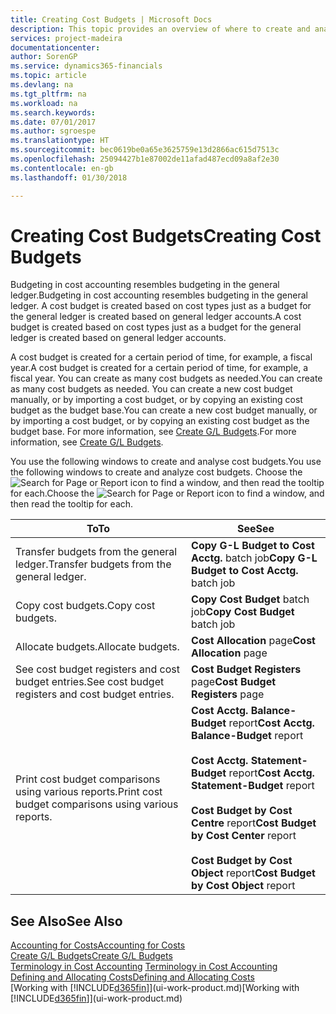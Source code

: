 ```yaml
---
title: Creating Cost Budgets | Microsoft Docs
description: This topic provides an overview of where to create and analyse cost budgets.
services: project-madeira
documentationcenter: 
author: SorenGP
ms.service: dynamics365-financials
ms.topic: article
ms.devlang: na
ms.tgt_pltfrm: na
ms.workload: na
ms.search.keywords: 
ms.date: 07/01/2017
ms.author: sgroespe
ms.translationtype: HT
ms.sourcegitcommit: bec0619be0a65e3625759e13d2866ac615d7513c
ms.openlocfilehash: 25094427b1e87002de11afad487ecd09a8af2e30
ms.contentlocale: en-gb
ms.lasthandoff: 01/30/2018

---
```

# <a name="creating-cost-budgets"></a><span data-ttu-id="2dfc2-103">Creating Cost Budgets</span><span class="sxs-lookup"><span data-stu-id="2dfc2-103">Creating Cost Budgets</span></span>
<span data-ttu-id="2dfc2-104">Budgeting in cost accounting resembles budgeting in the general ledger.</span><span class="sxs-lookup"><span data-stu-id="2dfc2-104">Budgeting in cost accounting resembles budgeting in the general ledger.</span></span> <span data-ttu-id="2dfc2-105">A cost budget is created based on cost types just as a budget for the general ledger is created based on general ledger accounts.</span><span class="sxs-lookup"><span data-stu-id="2dfc2-105">A cost budget is created based on cost types just as a budget for the general ledger is created based on general ledger accounts.</span></span>  

<span data-ttu-id="2dfc2-106">A cost budget is created for a certain period of time, for example, a fiscal year.</span><span class="sxs-lookup"><span data-stu-id="2dfc2-106">A cost budget is created for a certain period of time, for example, a fiscal year.</span></span> <span data-ttu-id="2dfc2-107">You can create as many cost budgets as needed.</span><span class="sxs-lookup"><span data-stu-id="2dfc2-107">You can create as many cost budgets as needed.</span></span> <span data-ttu-id="2dfc2-108">You can create a new cost budget manually, or by importing a cost budget, or by copying an existing cost budget as the budget base.</span><span class="sxs-lookup"><span data-stu-id="2dfc2-108">You can create a new cost budget manually, or by importing a cost budget, or by copying an existing cost budget as the budget base.</span></span> <span data-ttu-id="2dfc2-109">For more information, see [Create G/L Budgets](finance-how-create-budgets.md).</span><span class="sxs-lookup"><span data-stu-id="2dfc2-109">For more information, see [Create G/L Budgets](finance-how-create-budgets.md).</span></span>

<span data-ttu-id="2dfc2-110">You use the following windows to create and analyse cost budgets.</span><span class="sxs-lookup"><span data-stu-id="2dfc2-110">You use the following windows to create and analyze cost budgets.</span></span> <span data-ttu-id="2dfc2-111">Choose the ![Search for Page or Report](media/ui-search/search_small.png "Search for Page or Report icon") icon to find a window, and then read the tooltip for each.</span><span class="sxs-lookup"><span data-stu-id="2dfc2-111">Choose the ![Search for Page or Report](media/ui-search/search_small.png "Search for Page or Report icon") icon to find a window, and then read the tooltip for each.</span></span>

|<span data-ttu-id="2dfc2-112">To</span><span class="sxs-lookup"><span data-stu-id="2dfc2-112">To</span></span>|<span data-ttu-id="2dfc2-113">See</span><span class="sxs-lookup"><span data-stu-id="2dfc2-113">See</span></span>|  
|--------|---------|  
|<span data-ttu-id="2dfc2-114">Transfer budgets from the general ledger.</span><span class="sxs-lookup"><span data-stu-id="2dfc2-114">Transfer budgets from the general ledger.</span></span>|<span data-ttu-id="2dfc2-115">**Copy G-L Budget to Cost Acctg.** batch job</span><span class="sxs-lookup"><span data-stu-id="2dfc2-115">**Copy G-L Budget to Cost Acctg.** batch job</span></span>|  
|<span data-ttu-id="2dfc2-116">Copy cost budgets.</span><span class="sxs-lookup"><span data-stu-id="2dfc2-116">Copy cost budgets.</span></span>|<span data-ttu-id="2dfc2-117">**Copy Cost Budget** batch job</span><span class="sxs-lookup"><span data-stu-id="2dfc2-117">**Copy Cost Budget** batch job</span></span>|  
|<span data-ttu-id="2dfc2-118">Allocate budgets.</span><span class="sxs-lookup"><span data-stu-id="2dfc2-118">Allocate budgets.</span></span>|<span data-ttu-id="2dfc2-119">**Cost Allocation** page</span><span class="sxs-lookup"><span data-stu-id="2dfc2-119">**Cost Allocation** page</span></span>|  
|<span data-ttu-id="2dfc2-120">See cost budget registers and cost budget entries.</span><span class="sxs-lookup"><span data-stu-id="2dfc2-120">See cost budget registers and cost budget entries.</span></span>|<span data-ttu-id="2dfc2-121">**Cost Budget Registers** page</span><span class="sxs-lookup"><span data-stu-id="2dfc2-121">**Cost Budget Registers** page</span></span>|  
|<span data-ttu-id="2dfc2-122">Print cost budget comparisons using various reports.</span><span class="sxs-lookup"><span data-stu-id="2dfc2-122">Print cost budget comparisons using various reports.</span></span>|<span data-ttu-id="2dfc2-123">**Cost Acctg. Balance-Budget** report</span><span class="sxs-lookup"><span data-stu-id="2dfc2-123">**Cost Acctg. Balance-Budget** report</span></span><br /><br /> <span data-ttu-id="2dfc2-124">**Cost Acctg. Statement-Budget** report</span><span class="sxs-lookup"><span data-stu-id="2dfc2-124">**Cost Acctg. Statement-Budget** report</span></span><br /><br /> <span data-ttu-id="2dfc2-125">**Cost Budget by Cost Centre** report</span><span class="sxs-lookup"><span data-stu-id="2dfc2-125">**Cost Budget by Cost Center** report</span></span><br /><br /> <span data-ttu-id="2dfc2-126">**Cost Budget by Cost Object** report</span><span class="sxs-lookup"><span data-stu-id="2dfc2-126">**Cost Budget by Cost Object** report</span></span>|  

## <a name="see-also"></a><span data-ttu-id="2dfc2-127">See Also</span><span class="sxs-lookup"><span data-stu-id="2dfc2-127">See Also</span></span>  
[<span data-ttu-id="2dfc2-128">Accounting for Costs</span><span class="sxs-lookup"><span data-stu-id="2dfc2-128">Accounting for Costs</span></span>](finance-manage-cost-accounting.md)  
[<span data-ttu-id="2dfc2-129">Create G/L Budgets</span><span class="sxs-lookup"><span data-stu-id="2dfc2-129">Create G/L Budgets</span></span>](finance-how-create-budgets.md)  
<span data-ttu-id="2dfc2-130">[Terminology in Cost Accounting](finance-terminology-in-cost-accounting.md) </span><span class="sxs-lookup"><span data-stu-id="2dfc2-130">[Terminology in Cost Accounting](finance-terminology-in-cost-accounting.md) </span></span>  
[<span data-ttu-id="2dfc2-131">Defining and Allocating Costs</span><span class="sxs-lookup"><span data-stu-id="2dfc2-131">Defining and Allocating Costs</span></span>](finance-define-and-allocate-costs.md)  
<span data-ttu-id="2dfc2-132">[Working with [!INCLUDE[d365fin](includes/d365fin_md.md)]](ui-work-product.md)</span><span class="sxs-lookup"><span data-stu-id="2dfc2-132">[Working with [!INCLUDE[d365fin](includes/d365fin_md.md)]](ui-work-product.md)</span></span>

